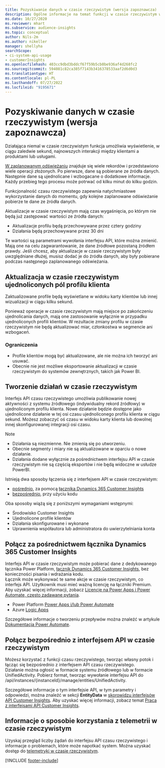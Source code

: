 ```yaml
---
title: Pozyskiwanie danych w czasie rzeczywistym (wersja zapoznawcza)
description: Ogólne informacje na temat funkcji w czasie rzeczywistym w Customer Insights.
ms.date: 10/27/2020
ms.reviewer: mhart
ms.subservice: audience-insights
ms.topic: conceptual
author: Nils-2m
ms.author: nikeller
manager: shellyha
searchScope:
- ci-system-api-usage
- customerInsights
ms.openlocfilehash: 403cc9dbd3bddcf67f59b5cb0be936af4d268fc2
ms.sourcegitcommit: 594081c82ca385f7143b3416378533aaf2d6d0d3
ms.translationtype: HT
ms.contentlocale: pl-PL
ms.lasthandoff: 07/27/2022
ms.locfileid: "9195671"
---
```

# <a name="real-time-data-ingestion-preview"></a>Pozyskiwanie danych w czasie rzeczywistym (wersja zapoznawcza)

Działająca niemal w czasie rzeczywistym funkcja umożliwia wyświetlenie, w ciągu zaledwie sekund, najnowszych interakcji między klientami a produktami lub usługami.

[W zaplanowanym odświeżaniu](system.md#schedule-tab) znajduje się wiele rekordów i przedstawiono wiele operacji złożonych. Po pierwsze, dane są pobierane ze źródła danych. Następnie dane są ujednolicane i wzbogacane o dodatkowe informacje. Każdy przebieg tego procesu może potrwać od kilku minut do kilku godzin.

Funkcjonalność czasu rzeczywistego zapewnia natychmiastowe wykorzystanie danych do momentu, gdy kolejne zaplanowane odświeżanie pobierze te dane ze źródła danych.

Aktualizacje w czasie rzeczywistym mają czas wygaśnięcia, po którym nie będą już zastępować wartości ze źródła danych:

- Aktualizacje profilu będą przechowywane przez cztery godziny
- Działania będą przechowywane przez 30 dni

Te wartości są parametrami wywołania interfejsu API, które można zmienić. Mają one na celu zagwarantowanie, że dane źródłowe pozostaną źródłem prawdy. Jeśli chcesz, aby aktualizacje w czasie rzeczywistym były uwzględniane dłużej, musisz dodać je do źródła danych, aby były pobierane podczas następnego zaplanowanego odświeżania.

## <a name="real-time-update-of-the-unified-customer-profile-fields"></a>Aktualizacja w czasie rzeczywistym ujednoliconych pól profilu klienta

Zaktualizowane profile będą wyświetlane w widoku karty klientów lub innej wizualizacji w ciągu kilku sekund.

Ponieważ operacje w czasie rzeczywistym mają miejsce po zakończeniu ujednolicania danych, mają one zastosowanie wyłącznie w przypadku ujednoliconych profili klientów. W rezultacie zmiany profilu w czasie rzeczywistym nie będą aktualizować miar, członkostwa w segmencie ani wzbogaceń.

### <a name="limitations"></a>Ograniczenia

- Profile klientów mogą być aktualizowane, ale nie można ich tworzyć ani usuwać.
- Obecnie nie jest możliwe eksportowanie aktualizacji w czasie rzeczywistym do systemów zewnętrznych, takich jak Power BI.

## <a name="real-time-creation-of-activities"></a>Tworzenie działań w czasie rzeczywistym

Interfejs API czasu rzeczywistego umożliwia publikowanie nowej aktywności z systemu źródłowego (indywidualny rekord źródłowy) w ujednoliconym profilu klienta. Nowe działanie będzie dostępne jako ujednolicone działanie w tej osi czasu ujednoliconego profilu klienta w ciągu sekund. Możesz zobaczyć oś czasu w widoku karty klienta lub dowolnej innej skonfigurowanej integracji osi czasu.

> [!NOTE]
>
> - Działania są niezmienne. Nie zmienią się po utworzeniu.
> - Obecnie segmenty i miary nie są aktualizowane w oparciu o nowe działanie.
> - Działania dodane wyłącznie za pośrednictwem interfejsu API w czasie rzeczywistym nie są częścią eksportów i nie będą widoczne w usłudze PowerBI.

Istnieją dwa sposoby łączenia się z interfejsem API w czasie rzeczywistym:

- [pośrednio](#connect-via-the-dynamics-365-customer-insights-connector), za pomocą [łącznika Dynamics 365 Customer Insights](/connectors/customerinsights/)
- [bezpośrednio](#connect-directly-to-the-real-time-api), przy użyciu kodu

Oba sposoby wiążą się z poniższymi wymaganiami wstępnymi:

- Środowisko Customer Insights
- Ujednolicone profile klientów
- Działania skonfigurowane i wykonane
- Uprawnienia współautora lub administratora do uwierzytelniania konta

## <a name="connect-via-the-dynamics-365-customer-insights-connector"></a>Połącz za pośrednictwem łącznika Dynamics 365 Customer Insights

Interfejs API w czasie rzeczywistym może pobierać dane z dedykowanego łącznika Power Platform, [łącznik Dynamics 365 Customer Insights](/connectors/customerinsights/), bez konieczności pisania i wdrażania kodu.    
Łącznik może wykonywać te same akcje w czasie rzeczywistym, co interfejs API. Użytkownik musi mieć ważną licencję na łączniki Premium. Aby uzyskać więcej informacji, zobacz [Licencje na Power Apps i Power Automate, często zadawane pytania](/power-platform/admin/powerapps-flow-licensing-faq).

- Power Platform [Power Apps i/lub Power Automate](/connectors/)
- Azure [Logic Apps](/azure/connectors/apis-list)

Szczegółowe informacje o tworzeniu przepływów można znaleźć w artykule [Dokumentacja Power Automate](/power-automate/).

## <a name="connect-directly-to-the-real-time-api"></a>Połącz bezpośrednio z interfejsem API w czasie rzeczywistym

Możesz korzystać z funkcji czasu rzeczywistego, tworząc własny potok i łącząc się bezpośrednio z interfejsem API czasu rzeczywistego.    
Działanie można ogłosić w formacie systemu źródłowego lub w formacie UnifiedActivity. Pobierz format, tworząc wywołanie interfejsu API do /api/instances/{instanceId}/manage/entities/UnifiedActivity.

Szczegółowe informacje o tym interfejsie API, w tym parametry i odpowiedzi, można znaleźć w sekcji **EntityData** w [skorowidzu interfejsów API Customer Insights](https://developer.ci.ai.dynamics.com/api-details#api=CustomerInsights). Aby uzyskać więcej informacji, zobacz temat [Praca z interfejsami API Customer Insights](apis.md).

## <a name="understand-your-real-time-usage-with-telemetry"></a>Informacje o sposobie korzystania z telemetrii w czasie rzeczywistym

Uzyskaj przegląd liczby żądań do interfejsu API czasu rzeczywistego i informacje o problemach, które może napotkać system. Można uzyskać dostęp do [telemetryki w czasie rzeczywistym](system.md#api-usage-tab). 


[!INCLUDE [footer-include](includes/footer-banner.md)]
